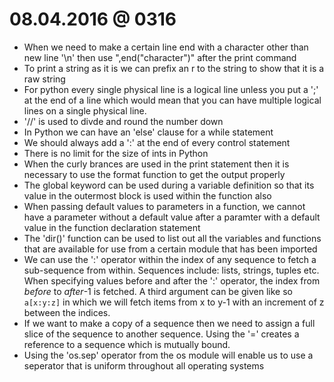 # 08.04.2016 @ 0316

- When we need to make a certain line end with a character other than new line '\n' then use ",end("character")" after the print command
- To print a string as it is we can prefix an r to the string to show that it is a raw string
- For python every single physical line is a logical line unless you put a ';' at the end of a line which would mean that you can have multiple logical lines on a single physical line.
- '//' is used to divde and round the number down
- In Python we can have an 'else' clause for a while statement
- We should always add a ':' at the end of every control statement
- There is no limit for the size of ints in Python
- When the curly brances are used in the print statement then it is necessary to use the format function to get the output properly
- The global keyword can be used during a variable definition so that its value in the outermost block is used within the function also
- When passing default values to parameters in a function, we cannot have a parameter without a default value after a paramter with a default value in the function declaration statement
- The 'dir()' function can be used to list out all the variables and functions that are available for use from a certain module that has been imported
- We can use the ':' operator within the index of any sequence to fetch a sub-sequence from within. Sequences include: lists, strings, tuples etc. When specifying values before and after the ':' operator, the index from *before* to *after*-1 is fetched. A third argument can be given like so `a[x:y:z]` in which we will fetch items from x to y-1 with an increment of z between the indices.
- If we want to make a copy of a sequence then we need to assign a full slice of the sequence to another sequence. Using the '=' creates a reference to a sequence which is mutually bound.
- Using the 'os.sep' operator from the os module will enable us to use a seperator that is uniform throughout all operating systems
